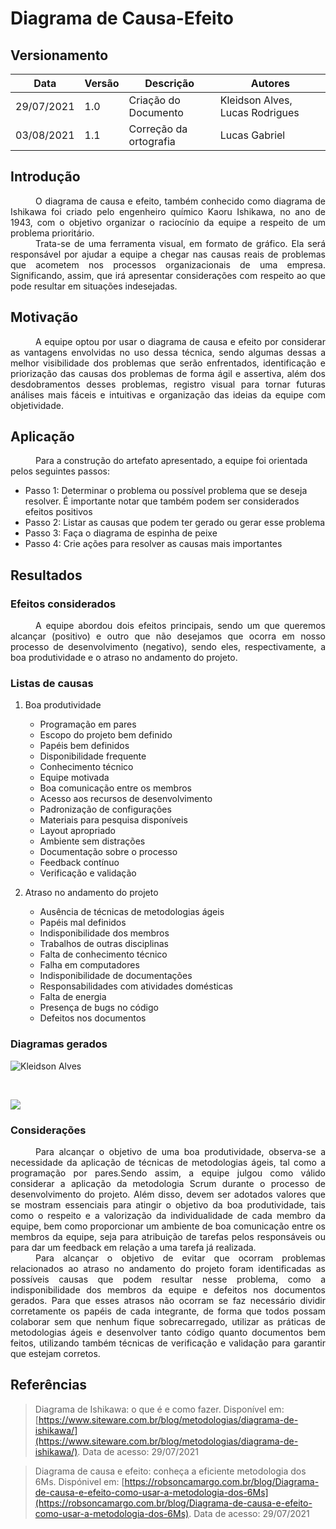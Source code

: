 # Diagrama de Causa-Efeito

## Versionamento
| Data | Versão | Descrição | Autores |
| -------- | -------- | -------- | ---|
|  29/07/2021   |  1.0    |  Criação do Documento    | Kleidson Alves, Lucas Rodrigues
|   03/08/2021   |  1.1    |  Correção da ortografia    | Lucas Gabriel

## Introdução
<div style="text-indent: 40px; text-align: justify"/>
O diagrama de causa e efeito, também conhecido como diagrama de Ishikawa foi criado pelo engenheiro químico Kaoru Ishikawa, no ano de 1943, com o objetivo organizar o raciocínio da equipe a respeito de um problema prioritário.
</div>
<div style="text-indent: 40px; text-align: justify"/>
 Trata-se de uma ferramenta visual, em formato de gráfico. Ela será responsável por ajudar a equipe a chegar nas causas reais de problemas que acometem nos processos organizacionais de uma empresa. Significando, assim, que irá apresentar considerações com respeito ao que pode resultar em situações indesejadas.
</div>

## Motivação 
<div style="text-indent: 40px; text-align: justify"/>
 A equipe optou por usar o diagrama de causa e efeito por considerar as vantagens envolvidas no uso dessa técnica, sendo algumas dessas a melhor visibilidade dos problemas que serão enfrentados, identificação e priorização das causas dos problemas de forma ágil e assertiva, além dos desdobramentos desses problemas, registro visual para tornar futuras análises mais fáceis e intuitivas e organização das ideias da equipe com objetividade.
     
</div>

## Aplicação

<div style="text-indent: 40px">
Para a construção do artefato apresentado, a equipe foi orientada pelos seguintes passos: 
</div>

<p></p>

- Passo 1: Determinar o problema ou possível problema que se deseja resolver. É importante notar que também podem ser considerados efeitos positivos
- Passo 2: Listar as causas que podem ter gerado ou gerar esse problema
- Passo 3: Faça o diagrama de espinha de peixe
- Passo 4: Crie ações para resolver as causas mais importantes

## Resultados

### Efeitos considerados

<div style="text-indent: 40px; text-align: justify"/>
    A equipe abordou dois efeitos principais, sendo um que queremos alcançar (positivo) e outro que não desejamos que ocorra em nosso processo de desenvolvimento (negativo), sendo eles, respectivamente, a boa produtividade e o atraso no andamento do projeto.
</div>

### Listas de causas

1. Boa produtividade
    
    * Programação em pares
    * Escopo do projeto bem definido
    * Papéis bem definidos
    * Disponibilidade frequente
    * Conhecimento técnico
    * Equipe motivada
    * Boa comunicação entre os membros
    * Acesso aos recursos de desenvolvimento
    * Padronização de configurações
    * Materiais para pesquisa disponíveis
    * Layout apropriado
    * Ambiente sem distrações
    * Documentação sobre o processo
    * Feedback contínuo
    * Verificação e validação

    
2. Atraso no andamento do projeto

    * Ausência de técnicas de metodologias ágeis
    * Papéis mal definidos
    * Indisponibilidade dos membros
    * Trabalhos de outras disciplinas
    * Falta de conhecimento técnico
    * Falha em computadores
    * Indisponibilidade de documentações
    * Responsabilidades com atividades domésticas
    * Falta de energia
    * Presença de bugs no código
    * Defeitos nos documentos


### Diagramas gerados


![Kleidson Alves](https://i.imgur.com/ppWFW1f.png)

<br>
    
![](https://i.imgur.com/JM1RP77.png)


### Considerações

<div style="text-indent: 40px; text-align: justify"/>
    Para alcançar o objetivo de uma boa produtividade, observa-se a necessidade da aplicação de técnicas de metodologias ágeis, tal como a programação por pares.Sendo assim, a equipe julgou como válido considerar a aplicação da metodologia Scrum durante o processo de desenvolvimento do projeto. Além disso, devem ser adotados valores que se mostram essenciais para atingir o objetivo da boa produtividade, tais como o respeito e a valorização da individualidade de cada membro da equipe, bem como proporcionar um ambiente de boa comunicação entre os membros da equipe, seja para atribuição de tarefas pelos responsáveis ou para dar um feedback em relação a uma tarefa já realizada. 
</div>

<div style="text-indent: 40px; text-align: justify"/>
    Para alcançar o objetivo de evitar que ocorram problemas relacionados ao atraso no andamento do projeto foram identificadas as possíveis causas que podem resultar nesse problema, como a indisponibilidade dos membros da equipe e defeitos nos documentos gerados. Para que esses atrasos não ocorram se faz necessário dividir corretamente os papéis de cada integrante, de forma que todos possam colaborar sem que nenhum fique sobrecarregado, utilizar as práticas de metodologias ágeis e desenvolver tanto código quanto documentos bem feitos, utilizando também técnicas de verificação e validação para garantir que estejam corretos.
</div>



## Referências
> Diagrama de Ishikawa: o que é e como fazer. Disponível em:
[https://www.siteware.com.br/blog/metodologias/diagrama-de-ishikawa/](https://www.siteware.com.br/blog/metodologias/diagrama-de-ishikawa/). Data de acesso: 29/07/2021

> Diagrama de causa e efeito: conheça a eficiente metodologia dos 6Ms. Dispónivel em:
[https://robsoncamargo.com.br/blog/Diagrama-de-causa-e-efeito-como-usar-a-metodologia-dos-6Ms](https://robsoncamargo.com.br/blog/Diagrama-de-causa-e-efeito-como-usar-a-metodologia-dos-6Ms). Data de acesso: 29/07/2021